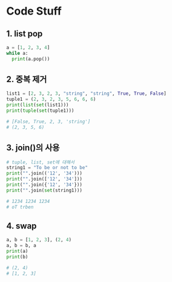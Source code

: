 # Code Stuff

## 1. list pop

```python
a = [1, 2, 3, 4]
while a:
  print(a.pop())
```

## 2. 중복 제거

```python
list1 = [2, 3, 2, 3, "string", "string", True, True, False]
tuple1 = (2, 3, 2, 3, 5, 6, 6, 6)
print(list(set(list1)))
print(tuple(set(tuple1)))

# [False, True, 2, 3, 'string']
# (2, 3, 5, 6)
```

## 3. join()의 사용

```python
# tuple, list, set에 대해서
string1 = "To be or not to be"
print("".join(('12', '34')))
print("".join(['12', '34']))
print("".join({'12', '34'}))
print("".join(set(string1)))

# 1234 1234 1234
# oT trben
```

## 4. swap

```python
a, b = [1, 2, 3], (2, 4)
a, b = b, a
print(a)
print(b)

# (2, 4)
# [1, 2, 3]
```
